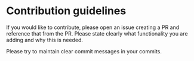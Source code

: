# Contribution guidelines

If you would like to contribute, please open an issue creating a PR and reference that from the PR.
Please state clearly what functionality you are adding and why this is needed.

Please try to maintain clear commit messages in your commits.
